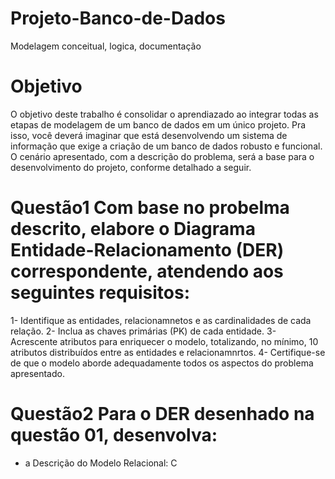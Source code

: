 # Projeto-Banco-de-Dados
Modelagem conceitual, logica, documentação

# Objetivo

O objetivo deste trabalho é consolidar o aprendiazado ao integrar todas as etapas de modelagem de um banco de dados em um único projeto. Pra isso, você deverá imaginar que está desenvolvendo um sistema de informação que exige a criação de um banco de dados robusto e funcional. O cenário apresentado, com a descrição do problema, será a base para o desenvolvimento do projeto, conforme detalhado a seguir.  

# Questão1 Com base no probelma descrito, elabore o Diagrama Entidade-Relacionamento (DER) correspondente, atendendo aos seguintes requisitos: 
1- Identifique as entidades, relacionamnetos e as cardinalidades de cada relação.
2- Inclua as chaves primárias (PK) de cada entidade. 
3-  Acrescente atributos para enriquecer o modelo, totalizando, no mínimo, 10 atributos distribuídos entre as entidades e relacionamnrtos. 
4-  Certifique-se de que o modelo aborde adequadamente todos os aspectos do problema apresentado.

# Questão2 Para o DER desenhado na questão 01, desenvolva:
- a Descrição do Modelo Relacional: C
